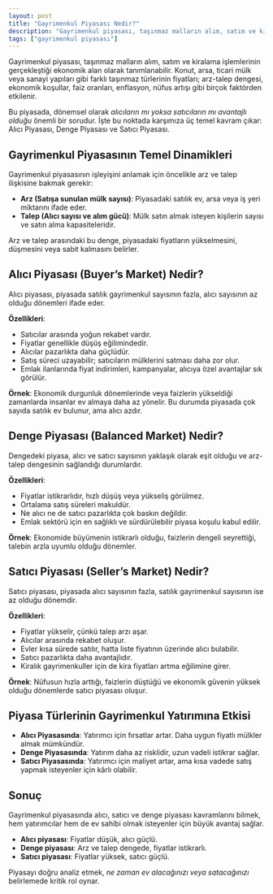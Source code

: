 ```yaml
---
layout: post
title: "Gayrimenkul Piyasası Nedir?"
description: "Gayrimenkul piyasası, taşınmaz malların alım, satım ve kiralama işlemlerinin gerçekleştiği ekonomik alan olarak tanımlanabilir."
tags: ["gayrimenkul piyasası"]
---
```


Gayrimenkul piyasası, taşınmaz malların alım, satım ve kiralama işlemlerinin gerçekleştiği ekonomik alan olarak tanımlanabilir. Konut, arsa, ticari mülk veya sanayi yapıları gibi farklı taşınmaz türlerinin fiyatları; arz-talep dengesi, ekonomik koşullar, faiz oranları, enflasyon, nüfus artışı gibi birçok faktörden etkilenir.

Bu piyasada, dönemsel olarak *alıcıların mı yoksa satıcıların mı avantajlı olduğu* önemli bir sorudur. İşte bu noktada karşımıza üç temel kavram çıkar: Alıcı Piyasası, Denge Piyasası ve Satıcı Piyasası.

## Gayrimenkul Piyasasının Temel Dinamikleri

Gayrimenkul piyasasının işleyişini anlamak için öncelikle arz ve talep ilişkisine bakmak gerekir:

- **Arz (Satışa sunulan mülk sayısı)**: Piyasadaki satılık ev, arsa veya iş yeri miktarını ifade eder.
- **Talep (Alıcı sayısı ve alım gücü)**: Mülk satın almak isteyen kişilerin sayısı ve satın alma kapasiteleridir.

Arz ve talep arasındaki bu denge, piyasadaki fiyatların yükselmesini, düşmesini veya sabit kalmasını belirler.

## Alıcı Piyasası (Buyer’s Market) Nedir?

Alıcı piyasası, piyasada satılık gayrimenkul sayısının fazla, alıcı sayısının az olduğu dönemleri ifade eder.

**Özellikleri**:

- Satıcılar arasında yoğun rekabet vardır.
- Fiyatlar genellikle düşüş eğilimindedir.
- Alıcılar pazarlıkta daha güçlüdür.
- Satış süreci uzayabilir; satıcıların mülklerini satması daha zor olur.
- Emlak ilanlarında fiyat indirimleri, kampanyalar, alıcıya özel avantajlar sık görülür.

**Örnek**: Ekonomik durgunluk dönemlerinde veya faizlerin yükseldiği zamanlarda insanlar ev almaya daha az yönelir. Bu durumda piyasada çok sayıda satılık ev bulunur, ama alıcı azdır.

## Denge Piyasası (Balanced Market) Nedir?

Dengedeki piyasa, alıcı ve satıcı sayısının yaklaşık olarak eşit olduğu ve arz-talep dengesinin sağlandığı durumlardır.

**Özellikleri**:

- Fiyatlar istikrarlıdır, hızlı düşüş veya yükseliş görülmez.
- Ortalama satış süreleri makuldür.
- Ne alıcı ne de satıcı pazarlıkta çok baskın değildir.
- Emlak sektörü için en sağlıklı ve sürdürülebilir piyasa koşulu kabul edilir.

**Örnek**: Ekonomide büyümenin istikrarlı olduğu, faizlerin dengeli seyrettiği, talebin arzla uyumlu olduğu dönemler.

## Satıcı Piyasası (Seller’s Market) Nedir?

Satıcı piyasası, piyasada alıcı sayısının fazla, satılık gayrimenkul sayısının ise az olduğu dönemdir.

**Özellikleri**:

- Fiyatlar yükselir, çünkü talep arzı aşar.
- Alıcılar arasında rekabet oluşur.
- Evler kısa sürede satılır, hatta liste fiyatının üzerinde alıcı bulabilir.
- Satıcı pazarlıkta daha avantajlıdır.
- Kiralık gayrimenkuller için de kira fiyatları artma eğilimine girer.

**Örnek**: Nüfusun hızla arttığı, faizlerin düştüğü ve ekonomik güvenin yüksek olduğu dönemlerde satıcı piyasası oluşur.

## Piyasa Türlerinin Gayrimenkul Yatırımına Etkisi

- **Alıcı Piyasasında**: Yatırımcı için fırsatlar artar. Daha uygun fiyatlı mülkler almak mümkündür.
- **Denge Piyasasında**: Yatırım daha az risklidir, uzun vadeli istikrar sağlar.
- **Satıcı Piyasasında**: Yatırımcı için maliyet artar, ama kısa vadede satış yapmak isteyenler için kârlı olabilir.

## Sonuç

Gayrimenkul piyasasında alıcı, satıcı ve denge piyasası kavramlarını bilmek, hem yatırımcılar hem de ev sahibi olmak isteyenler için büyük avantaj sağlar.

- **Alıcı piyasası**: Fiyatlar düşük, alıcı güçlü.
- **Denge piyasası**: Arz ve talep dengede, fiyatlar istikrarlı.
- **Satıcı piyasası**: Fiyatlar yüksek, satıcı güçlü.

Piyasayı doğru analiz etmek, *ne zaman ev alacağınızı veya satacağınızı* belirlemede kritik rol oynar.
